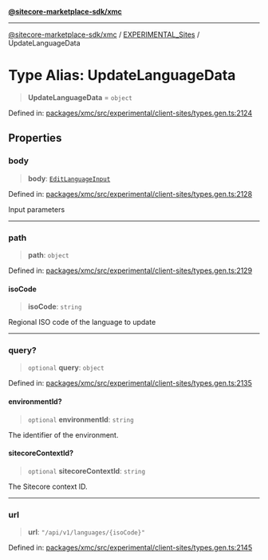 [**@sitecore-marketplace-sdk/xmc**](../../../../README.md)

***

[@sitecore-marketplace-sdk/xmc](../../../../README.md) / [EXPERIMENTAL\_Sites](../README.md) / UpdateLanguageData

# Type Alias: UpdateLanguageData

> **UpdateLanguageData** = `object`

Defined in: [packages/xmc/src/experimental/client-sites/types.gen.ts:2124](https://github.com/Sitecore/marketplace-sdk/blob/main/packages/xmc/src/experimental/client-sites/types.gen.ts#L2124)

## Properties

### body

> **body**: [`EditLanguageInput`](EditLanguageInput.md)

Defined in: [packages/xmc/src/experimental/client-sites/types.gen.ts:2128](https://github.com/Sitecore/marketplace-sdk/blob/main/packages/xmc/src/experimental/client-sites/types.gen.ts#L2128)

Input parameters

***

### path

> **path**: `object`

Defined in: [packages/xmc/src/experimental/client-sites/types.gen.ts:2129](https://github.com/Sitecore/marketplace-sdk/blob/main/packages/xmc/src/experimental/client-sites/types.gen.ts#L2129)

#### isoCode

> **isoCode**: `string`

Regional ISO code of the language to update

***

### query?

> `optional` **query**: `object`

Defined in: [packages/xmc/src/experimental/client-sites/types.gen.ts:2135](https://github.com/Sitecore/marketplace-sdk/blob/main/packages/xmc/src/experimental/client-sites/types.gen.ts#L2135)

#### environmentId?

> `optional` **environmentId**: `string`

The identifier of the environment.

#### sitecoreContextId?

> `optional` **sitecoreContextId**: `string`

The Sitecore context ID.

***

### url

> **url**: `"/api/v1/languages/{isoCode}"`

Defined in: [packages/xmc/src/experimental/client-sites/types.gen.ts:2145](https://github.com/Sitecore/marketplace-sdk/blob/main/packages/xmc/src/experimental/client-sites/types.gen.ts#L2145)
